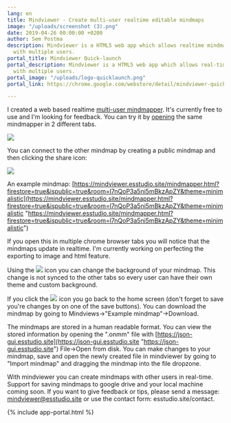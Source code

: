 ```yaml
---
lang: en
title: Mindviewer - Create multi-user realtime editable mindmaps
image: "/uploads/screenshot (3).png"
date: 2019-04-26 00:00:00 +0200
author: Sem Postma
description: Mindviewer is a HTML5 web app which allows realtime mindmap building
  with multiple users.
portal_title: Mindviewer Quick-launch
portal_description: Mindviewer is a HTML5 web app which allows real-time mindmap building
  with multiple users.
portal_image: "/uploads/logo-quicklaunch.png"
portal_link: https://chrome.google.com/webstore/detail/mindviewer-quick-launch/djjbfgojcdebfjeabdofdflmhmoadclb

---
```

I created a web based realtime [multi-user mindmapper](https://t.co/Ub1xTZW6cm). It's currently free to use and I'm looking for feedback. You can try it by [opening](https://t.co/Ub1xTZW6cm) the same mindmapper in 2 different tabs.

![](/uploads/small-card.png)

You can connect to the other mindmap by creating a public mindmap and then clicking the share icon:

![](https://pbs.twimg.com/media/D5AXD8KX4AISINT.png)

An example mindmap: [https://mindviewer.esstudio.site/mindmapper.html?firestore=true&ispublic=true&room=l7nQoP3a5ni5mBkzApZY&theme=minimalistic](https://mindviewer.esstudio.site/mindmapper.html?firestore=true&ispublic=true&room=l7nQoP3a5ni5mBkzApZY&theme=minimalistic "https://mindviewer.esstudio.site/mindmapper.html?firestore=true&ispublic=true&room=l7nQoP3a5ni5mBkzApZY&theme=minimalistic")

If you open this in multiple chrome browser tabs you will notice that the mindmaps update in realtime. I'm currently working on perfecting the exporting to image and html feature.

Using the ![](/uploads/edit.png) icon you can change the background of your mindmap. This change is not synced to the other tabs so every user can have their own theme and custom background.

If you click the ![](/uploads/home.png) icon you go back to the home screen (don't forget to save you're changes by on one of the save buttons). You can download the mindmap by going to Mindviews->"Example mindmap"->Download.

The mindmaps are stored in a human readable format. You can view the stored information by opening the ".onmm" file with [https://json-gui.esstudio.site](https://json-gui.esstudio.site "https://json-gui.esstudio.site") File->Open from disk. You can make changes to your mindmap, save and open the newly created file in mindviewer by going to "Import mindmap" and dragging the mindmap into the file dropzone.

With mindviewer you can create mindmaps with other users in real-time. Support for saving mindmaps to google drive and your local machine coming soon. If you want to give feedback or tips, please send a message: mindviewer@esstudio.site or use the contact form: esstudio.site/contact.

{% include app-portal.html %}